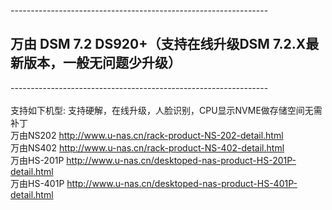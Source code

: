 ----------------------------------------------------------------<br /><h2>万由 DSM 7.2 DS920+（支持在线升级DSM 7.2.X最新版本，一般无问题少升级）</h2>----------------------------------------------------------------<br /><br />支持如下机型: 支持硬解，在线升级，人脸识别，CPU显示NVME做存储空间无需补丁<br />万由NS202 http://www.u-nas.cn/rack-product-NS-202-detail.html<br />万由NS402 http://www.u-nas.cn/rack-product-NS-402-detail.html<br />万由HS-201P http://www.u-nas.cn/desktoped-nas-product-HS-201P-detail.html<br />万由HS-401P http://www.u-nas.cn/desktoped-nas-product-HS-401P-detail.html<br />
